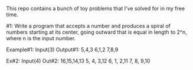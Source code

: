 This repo contains a bunch of toy problems that I've solved for in my free time.

#1: Write a program that accepts a number and produces a spiral of numbers starting at its center, going outward that is equal in length to 2^n, where n is the input number.

Example#1: Input(3)
Output#1:
            5,4,3
            6,1,2
            7,8,9

Ex#2:      Input(4)
Out#2:
            16,15,14,13
             5, 4, 3,12
             6, 1, 2,11
             7, 8, 9,10
